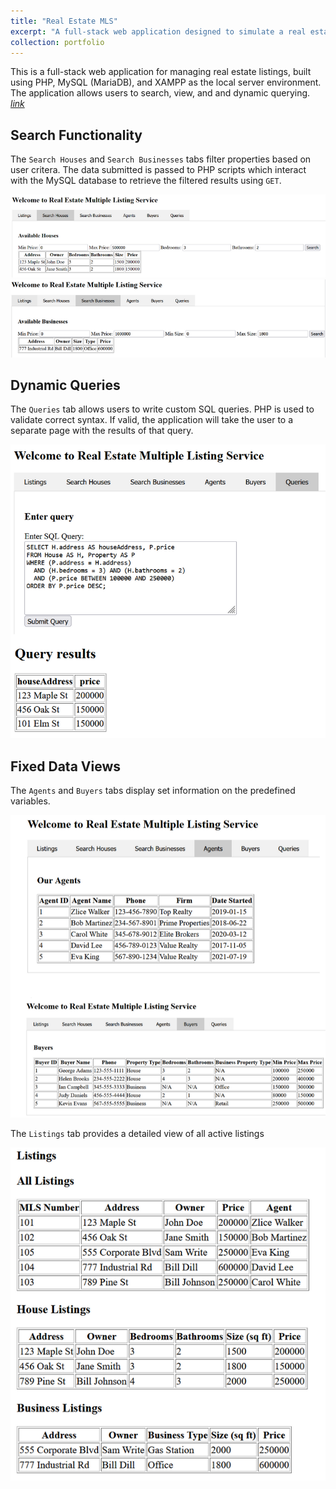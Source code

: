 ```yaml
---
title: "Real Estate MLS"
excerpt: "A full-stack web application designed to simulate a real estate listing platform. Utilizes SQL queries to search and filter based on various criteria. Integrated with MariaDB. To visit the GitHub repository, click [here](https://github.com/acortez1003/Real-Estate-MLS).<br/><img src='/images/mls.PNG'>"
collection: portfolio
---
```


This is a full-stack web application for managing real estate listings, built using PHP, MySQL (MariaDB), and XAMPP as the local server environment. The application allows users to search, view, and and dynamic querying. [*link*](https://github.com/acortez1003/Real-Estate-MLS)

## Search Functionality

The `Search Houses` and `Search Businesses` tabs filter properties based on user critera. The data submitted is passed to PHP scripts which interact with the MySQL database to retrieve the filtered results using `GET`.

![Search Houses](/images/mls.PNG)
![Search Businesses](/images/search_business.PNG)

## Dynamic Queries

The `Queries` tab allows users to write custom SQL queries. PHP is used to validate correct syntax. If valid, the application will take the user to a separate page with the results of that query.

![Query](/images/query.PNG)

## Fixed Data Views

The `Agents` and `Buyers` tabs display set information on the predefined variables.

![Agent and Buyer](/images/agent_buyer.PNG)

The `Listings` tab provides a detailed view of all active listings

![Listings](/images/listings.PNG)
